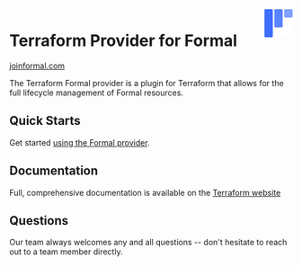 <a href="https://joinformal.com">
    <img src=".github/formal_logo.svg" alt="Formal logo" title="Formal" align="right" height="50" />
</a>

# Terraform Provider for Formal

[joinformal.com](https://joinformal.com)

The Terraform Formal provider is a plugin for Terraform that allows for the full lifecycle management of Formal resources.

## Quick Starts

Get started [using the Formal provider](https://registry.terraform.io/providers/formalco/formal/latest/docs).

## Documentation

Full, comprehensive documentation is available on the [Terraform website](https://registry.terraform.io/providers/formalco/formal/latest/docs)

## Questions

Our team always welcomes any and all questions -- don't hesitate to reach out to a team member directly.
